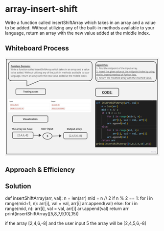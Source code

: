 # array-insert-shift 

Write a function called insertShiftArray which takes in an array and a value to be added. Without utilizing any of the built-in methods available to your language, return an array with the new value added at the middle index.

## Whiteboard Process

![ white board](./assets/Untitled%20(8).jpg)

## Approach & Efficiency

## Solution

def insertShiftArray(arr, val):
    n = len(arr)
    mid = n // 2
    if n % 2 == 1:
        for i in range(mid+1, n):
            arr[i], val = val, arr[i]
        arr.append(val)
    else:
        for i in range(mid, n):
            arr[i], val = val, arr[i]
        arr.append(val)
    return arr
print(insertShiftArray([5,8,7,9,10],15))


if the array [2,4,6,-8] and the user input 5 the array will be [2,4,5,6,-8]